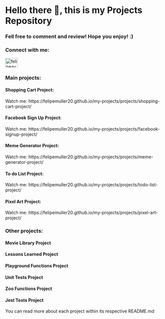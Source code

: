 <h1>Hello there 👋, this is my Projects Repository</h1>
<h3>Fell free to comment and review! Hope you enjoy! :)</h3>

<h3 align="left">Connect with me:</h3>
<p align="left">
<a href="https://linkedin.com/in/felipeavmuller" target="blank"><img align="center" src="https://cdn.jsdelivr.net/npm/simple-icons@3.0.1/icons/linkedin.svg" alt="felipeavmuller" height="30" width="40" /></a>
</p>

<h3>Main projects:</h3>

<h4>Shopping Cart Project:</h4>
Watch me: https://felipemuller20.github.io/my-projects/projects/shopping-cart-project/

<h4>Facebook Sign Up Project:</h4>
Watch me: https://felipemuller20.github.io/my-projects/projects/facebook-signup-project/

<h4>Meme Generator Project:</h4>
Watch me: https://felipemuller20.github.io/my-projects/projects/meme-generator-project/

<h4>To do List Project:</h4>
Watch me: https://felipemuller20.github.io/my-projects/projects/todo-list-project/

<h4>Pixel Art Project:</h4>
Watch me: https://felipemuller20.github.io/my-projects/projects/pixel-art-project/

<h3>Other projects:</h3>
<h4>Movie Library Project</h4>
<h4>Lessons Learned Project</h4>
<h4>Playground Functions Project</h4>
<h4>Unit Tests Project</h4>
<h4>Zoo Functions Project</h4>
<h4>Jest Tests Project</h4>

You can read more about each project within its respective README.md
